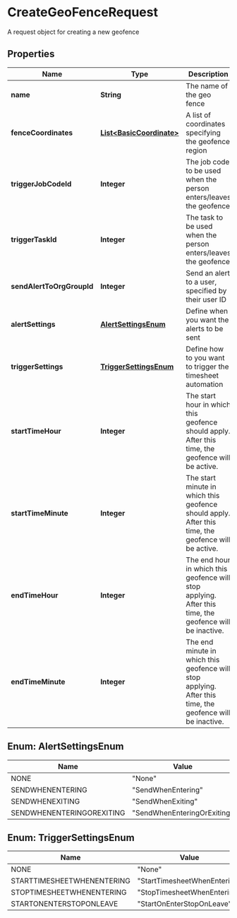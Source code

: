 

# CreateGeoFenceRequest

A request object for creating a new geofence
## Properties

Name | Type | Description | Notes
------------ | ------------- | ------------- | -------------
**name** | **String** | The name of the geo fence |  [optional]
**fenceCoordinates** | [**List&lt;BasicCoordinate&gt;**](BasicCoordinate.md) | A list of coordinates specifying the geofence region |  [optional]
**triggerJobCodeId** | **Integer** | The job code to be used when the person enters/leaves the geofence |  [optional]
**triggerTaskId** | **Integer** | The task to be used when the person enters/leaves the geofence |  [optional]
**sendAlertToOrgGroupId** | **Integer** | Send an alert to a user, specified by their user ID |  [optional]
**alertSettings** | [**AlertSettingsEnum**](#AlertSettingsEnum) | Define when you want the alerts to be sent |  [optional]
**triggerSettings** | [**TriggerSettingsEnum**](#TriggerSettingsEnum) | Define how to you want to trigger the timesheet automation |  [optional]
**startTimeHour** | **Integer** | The start hour in which this geofence should apply.  After this time, the geofence will be active. |  [optional]
**startTimeMinute** | **Integer** | The start minute in which this geofence should apply.  After this time, the geofence will be active. |  [optional]
**endTimeHour** | **Integer** | The end hour in which this geofence will stop applying.  After this time, the geofence will be inactive. |  [optional]
**endTimeMinute** | **Integer** | The end minute in which this geofence will stop applying.  After this time, the geofence will be inactive. |  [optional]



## Enum: AlertSettingsEnum

Name | Value
---- | -----
NONE | &quot;None&quot;
SENDWHENENTERING | &quot;SendWhenEntering&quot;
SENDWHENEXITING | &quot;SendWhenExiting&quot;
SENDWHENENTERINGOREXITING | &quot;SendWhenEnteringOrExiting&quot;



## Enum: TriggerSettingsEnum

Name | Value
---- | -----
NONE | &quot;None&quot;
STARTTIMESHEETWHENENTERING | &quot;StartTimesheetWhenEntering&quot;
STOPTIMESHEETWHENENTERING | &quot;StopTimesheetWhenEntering&quot;
STARTONENTERSTOPONLEAVE | &quot;StartOnEnterStopOnLeave&quot;



